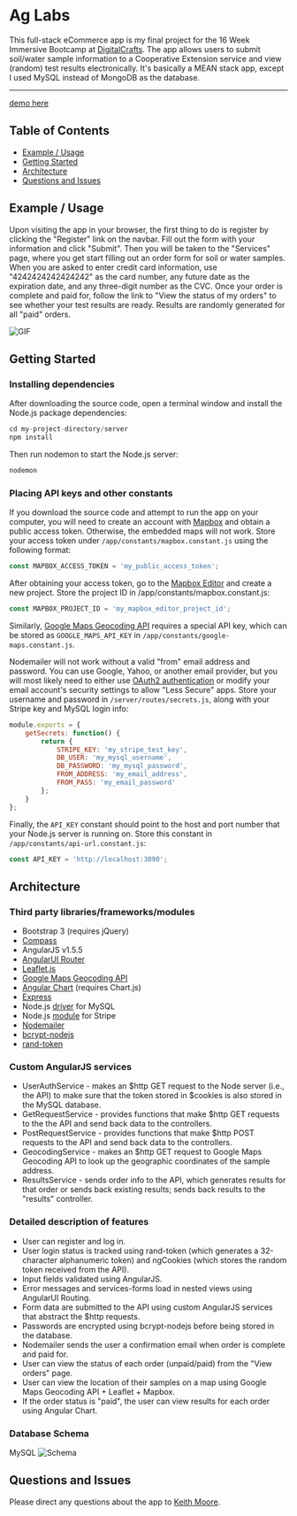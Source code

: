 # Ag Labs
This full-stack eCommerce app is my final project for the 16 Week Immersive Bootcamp at [DigitalCrafts](http://digitalcrafts.com). The app allows users to submit soil/water sample information to a Cooperative Extension service and view (random) test results electronically. It's basically a MEAN stack app, except I used MySQL instead of MongoDB as the database.

--------------------
[demo here](http://ag.kdavidmoore.com)

## Table of Contents
- [Example / Usage](#example--usage)
- [Getting Started](#getting-started)
- [Architecture](#architecture)
- [Questions and Issues](#questions-and-issues)

## Example / Usage
Upon visiting the app in your browser, the first thing to do is register by clicking the "Register" link on the navbar. Fill out the form with your information and click "Submit". Then you will be taken to the "Services" page, where you get start filling out an order form for soil or water samples. When you are asked to enter credit card information, use "4242424242424242" as the card number, any future date as the expiration date, and any three-digit number as the CVC. Once your order is complete and paid for, follow the link to "View the status of my orders" to see whether your test results are ready. Results are randomly generated for all "paid" orders.

![GIF](http://i68.tinypic.com/2eej885.gif)

## Getting Started
### Installing dependencies
After downloading the source code, open a terminal window and install the Node.js package dependencies:
```javascript
cd my-project-directory/server
npm install
```
Then run nodemon to start the Node.js server:
```javascript
nodemon
```

### Placing API keys and other constants
If you download the source code and attempt to run the app on your computer, you will need to create an account with [Mapbox](https://www.mapbox.com/) and obtain a public access token. Otherwise, the embedded maps will not work. Store your access token under `/app/constants/mapbox.constant.js` using the following format:
```javascript
const MAPBOX_ACCESS_TOKEN = 'my_public_access_token';
```
After obtaining your access token, go to the [Mapbox Editor](https://www.mapbox.com/studio/classic/projects/) and create a new project. Store the project ID in /app/constants/mapbox.constant.js:
```javascript
const MAPBOX_PROJECT_ID = 'my_mapbox_editor_project_id';
```

Similarly, [Google Maps Geocoding API](https://developers.google.com/maps/documentation/geocoding/start) requires a special API key, which can be stored as `GOOGLE_MAPS_API_KEY` in `/app/constants/google-maps.constant.js`.

Nodemailer will not work without a valid "from" email address and password. You can use Google, Yahoo, or another email provider, but you will most likely need to either use [OAuth2 authentication](https://nodemailer.com/using-gmail/) or modify your email account's security settings to allow "Less Secure" apps. Store your username and password in `/server/routes/secrets.js`, along with your Stripe key and MySQL login info:
```javascript
module.exports = {
	getSecrets: function() {
		return {
			STRIPE_KEY: 'my_stripe_test_key',
			DB_USER: 'my_mysql_username',
			DB_PASSWORD: 'my_mysql_password',
			FROM_ADDRESS: 'my_email_address',
			FROM_PASS: 'my_email_password'
		};
	}
};
```

Finally, the `API_KEY` constant should point to the host and port number that your Node.js server is running on. Store this constant in `/app/constants/api-url.constant.js`:
```javascript
const API_KEY = 'http://localhost:3090';
```

## Architecture
### Third party libraries/frameworks/modules
* Bootstrap 3 (requires jQuery)
* [Compass](http://compass-style.org/)
* AngularJS v1.5.5
* [AngularUI Router](https://github.com/angular-ui/ui-router)
* [Leaflet.js](http://leafletjs.com/)
* [Google Maps Geocoding API](https://developers.google.com/maps/documentation/geocoding/start)
* [Angular Chart](https://jtblin.github.io/angular-chart.js/) (requires Chart.js)
* [Express](http://expressjs.com/)
* Node.js [driver](https://www.npmjs.com/package/mysql) for MySQL
* Node.js [module](https://stripe.com/docs/libraries) for Stripe
* [Nodemailer](http://nodemailer.com/)
* [bcrypt-nodejs](https://www.npmjs.com/package/bcrypt-nodejs)
* [rand-token](https://www.npmjs.com/package/rand-token)

### Custom AngularJS services
* UserAuthService - makes an $http GET request to the Node server (i.e., the API) to make sure that the token stored in $cookies is also stored in the MySQL database.
* GetRequestService - provides functions that make $http GET requests to the the API and send back data to the controllers.
* PostRequestService - provides functions that make $http POST requests to the API and send back data to the controllers.
* GeocodingService - makes an $http GET request to Google Maps Geocoding API to look up the geographic coordinates of the sample address.
* ResultsService - sends order info to the API, which generates results for that order or sends back existing results; sends back results to the "results" controller.

### Detailed description of features
* User can register and log in.
* User login status is tracked using rand-token (which generates a 32-character alphanumeric token) and ngCookies (which stores the random token received from the API).
* Input fields validated using AngularJS.
* Error messages and services-forms load in nested views using AngularUI Routing.
* Form data are submitted to the API using custom AngularJS services that abstract the $http requests.
* Passwords are encrypted using bcrypt-nodejs before being stored in the database.
* Nodemailer sends the user a confirmation email when order is complete and paid for.
* User can view the status of each order (unpaid/paid) from the "View orders" page.
* User can view the location of their samples on a map using Google Maps Geocoding API + Leaflet + Mapbox.
* If the order status is "paid", the user can view results for each order using Angular Chart.

### Database Schema
MySQL
![Schema](http://i66.tinypic.com/14njn1y.png)

## Questions and Issues
Please direct any questions about the app to [Keith Moore](http://kdavidmoore.com/).